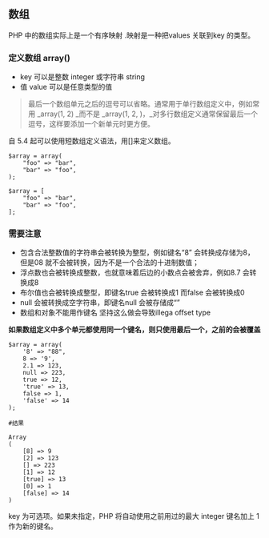 ## 数组

PHP 中的数组实际上是一个有序映射 .映射是一种把values 关联到key 的类型。

### **定义数组 array\(\)**

* key 可以是整数 integer 或字符串 string 
* 值 value 可以是任意类型的值

> 最后一个数组单元之后的逗号可以省略。通常用于单行数组定义中，例如常用 _array\(1, 2\) _而不是 _array\(1, 2, \)，_对多行数组定义通常保留最后一个逗号，这样要添加一个新单元时更方便。

自 5.4 起可以使用短数组定义语法，用\[\]来定义数组。

```
$array = array(
    "foo" => "bar",
    "bar" => "foo",
);

$array = [
    "foo" => "bar",
    "bar" => "foo",
];
```

### 需要注意

* 包含合法整数值的字符串会被转换为整型，例如键名“8” 会转换成存储为8，但是08 就不会被转换，因为不是一个合法的十进制数值；
* 浮点数也会被转换成整数，也就意味着后边的小数点会被舍弃，例如8.7 会转换成8
* 布尔值也会被转换成整型，即键名true 会被转换成1 而false 会被转换成0
* null 会被转换成空字符串，即键名null 会被存储成“”
* 数组和对象不能用作键名 坚持这么做会导致illega offset type

**如果数组定义中多个单元都使用同一个键名，则只使用最后一个，之前的会被覆盖**

```
$array = array(
    '8' => "88",
    8 => '9',
    2.1 => 123,
    null => 223,
    true => 12,
    'true' => 13,
    false => 1,
    'false' => 14
);

#结果 

Array
(
    [8] => 9
    [2] => 123
    [] => 223
    [1] => 12
    [true] => 13
    [0] => 1
    [false] => 14
)
```

key 为可选项。如果未指定，PHP 将自动使用之前用过的最大 integer 键名加上 1 作为新的键名。

